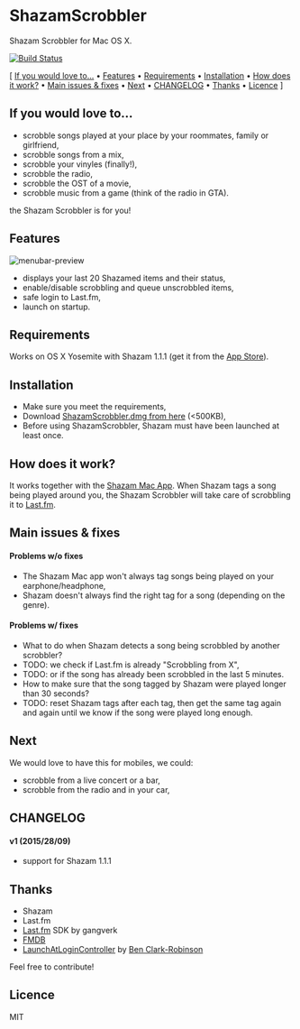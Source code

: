 ShazamScrobbler
=================

Shazam Scrobbler for Mac OS X. 

[![Build Status](https://travis-ci.org/stephanebruckert/ShazamScrobbler.svg?branch=master)](https://travis-ci.org/stephanebruckert/ShazamScrobbler)

[ [If you would love to...](#if-you-would-love-to) &bull; [Features](#features) &bull; [Requirements](#requirements) &bull; [Installation](#installation) &bull; [How does it work?](#how-does-it-work) &bull; [Main issues & fixes](#main-issues--fixes) &bull; [Next](#next) &bull; [CHANGELOG](#changelog) &bull; [Thanks](#thanks) &bull; [Licence](#licence) ]

## If you would love to...

 - scrobble songs played at your place by your roommates, family or girlfriend,
 - scrobble songs from a mix,
 - scrobble your vinyles (finally!),
 - scrobble the radio,
 - scrobble the OST of a movie,
 - scrobble music from a game (think of the radio in GTA).
 
the Shazam Scrobbler is for you!

## Features

![menubar-preview](https://cloud.githubusercontent.com/assets/1932338/10127413/89a1b8ce-65a1-11e5-8fd7-479ad0eca604.png)
 
 - displays your last 20 Shazamed items and their status,
 - enable/disable scrobbling and queue unscrobbled items,
 - safe login to Last.fm,
 - launch on startup.

## Requirements

Works on OS X Yosemite with Shazam 1.1.1 (get it from the [App Store](https://itunes.apple.com/en/app/shazam/id897118787?mt=12)).

## Installation

 - Make sure you meet the requirements,
 - Download [ShazamScrobbler.dmg from here](https://github.com/stephanebruckert/ShazamScrobbler/releases) (<500KB),
 - Before using ShazamScrobbler, Shazam must have been launched at least once.

## How does it work?

It works together with the [Shazam Mac App](https://itunes.apple.com/us/app/shazam/id897118787?mt=12). When Shazam tags a song being played around you, the Shazam Scrobbler will take care of scrobbling it to [Last.fm](http://last.fm).

## Main issues & fixes

#### Problems w/o fixes

- The Shazam Mac app won't always tag songs being played on your earphone/headphone,
- Shazam doesn't always find the right tag for a song (depending on the genre).

#### Problems w/ fixes

- What to do when Shazam detects a song being scrobbled by another scrobbler?
 - TODO: we check if Last.fm is already "Scrobbling from X",
 - TODO: or if the song has already been scrobbled in the last 5 minutes.
- How to make sure that the song tagged by Shazam were played longer than 30 seconds?
 - TODO: reset Shazam tags after each tag, then get the same tag again and again until we know if the song were played long enough.
 
## Next

We would love to have this for mobiles, we could:
 - scrobble from a live concert or a bar,
 - scrobble from the radio and in your car,

## CHANGELOG

#### v1 (2015/28/09)

 - support for Shazam 1.1.1

## Thanks

 - Shazam
 - Last.fm
 - [Last.fm](https://github.com/gangverk/LastFm) SDK by gangverk
 - [FMDB](https://github.com/ccgus/fmdb)
 - [LaunchAtLoginController](https://github.com/Mozketo/LaunchAtLoginController) by [Ben Clark-Robinson](https://github.com/Mozketo)

Feel free to contribute!
 
## Licence

MIT